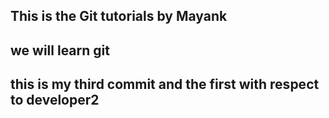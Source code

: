 ## This is the Git tutorials by Mayank
## we will learn git 
## this is my third commit and the first with respect to developer2
